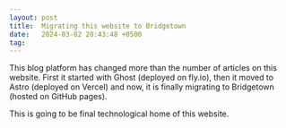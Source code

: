 ```yaml
---
layout: post
title:  Migrating this website to Bridgetown
date:   2024-03-02 20:43:48 +0500
tag:
---
```

This blog platform has changed more than the number of articles on this website. First it started with Ghost (deployed on fly.io), then it moved to Astro (deployed on Vercel) and now, it is finally migrating to Bridgetown (hosted on GitHub pages).

This is going to be final technological home of this website.